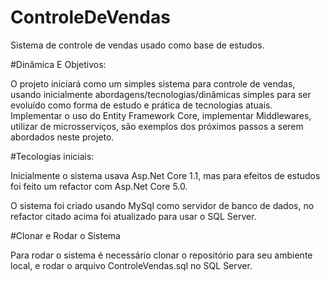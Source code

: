 # ControleDeVendas
 Sistema de controle de vendas usado como base de estudos.

 #Dinâmica E Objetivos:

 O projeto iniciará como um simples sistema para controle de vendas, usando inicialmente abordagens/tecnologias/dinâmicas simples para ser evoluído como forma de estudo e prática de tecnologias atuais.
Implementar o uso do Entity Framework Core, implementar Middlewares, utilizar de microsserviços, são exemplos dos próximos passos a serem abordados neste projeto.

#Tecologias iniciais:

Inicialmente o sistema usava Asp.Net Core 1.1, mas para efeitos de estudos foi feito um refactor com Asp.Net Core 5.0.

O sistema foi criado usando MySql como servidor de banco de dados, no refactor citado acima foi atualizado para usar o SQL Server.

#Clonar e Rodar o Sistema

Para rodar o sistema é necessário clonar o repositório para seu ambiente local, e rodar o arquivo ControleVendas.sql no SQL Server.

